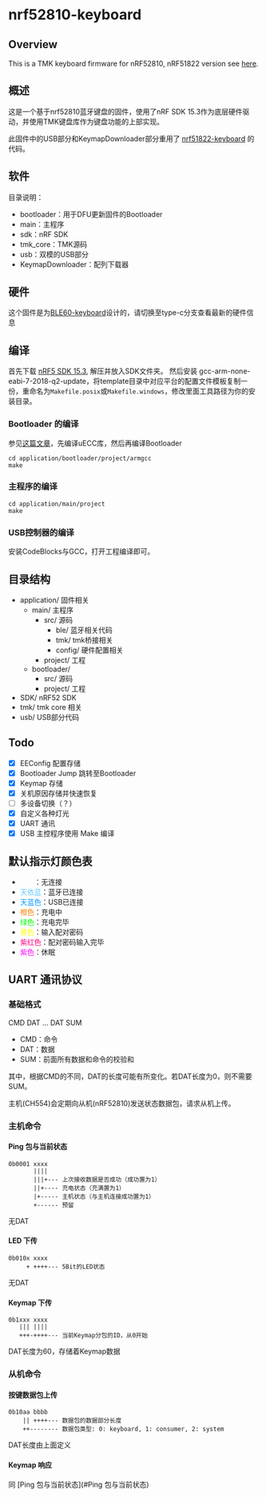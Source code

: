# nrf52810-keyboard

## Overview

This is a TMK keyboard firmware for nRF52810, nRF51822 version see [here](https://github.com/Lotlab/nrf51822-keyboard).

## 概述

这是一个基于nrf52810蓝牙键盘的固件，使用了nRF SDK 15.3作为底层硬件驱动，并使用TMK键盘库作为键盘功能的上部实现。

此固件中的USB部分和KeymapDownloader部分重用了 [nrf51822-keyboard](https://github.com/Lotlab/nrf51822-keyboard) 的代码。

## 软件

目录说明：

- bootloader：用于DFU更新固件的Bootloader
- main：主程序
- sdk：nRF SDK
- tmk_core：TMK源码
- usb：双模的USB部分
- KeymapDownloader：配列下载器

## 硬件

这个固件是为[BLE60-keyboard](https://github.com/Lotlab/BLE60-keyboard)设计的，请切换至type-c分支查看最新的硬件信息

## 编译

首先下载 [nRF5 SDK 15.3](https://www.nordicsemi.com/Software-and-Tools/Software/nRF5-SDK/Download#infotabs), 解压并放入SDK文件夹。
然后安装 gcc-arm-none-eabi-7-2018-q2-update，将template目录中对应平台的配置文件模板复制一份，重命名为`Makefile.posix`或`Makefile.windows`，修改里面工具路径为你的安装目录。

### Bootloader 的编译
参见[这篇文章](https://devzone.nordicsemi.com/b/blog/posts/getting-started-with-nordics-secure-dfu-bootloader)，先编译uECC库，然后再编译Bootloader

```
cd application/bootloader/project/armgcc
make
```
### 主程序的编译
```
cd application/main/project
make
```
### USB控制器的编译
安装CodeBlocks与GCC，打开工程编译即可。

## 目录结构
- application/ 固件相关
  - main/ 主程序
    - src/ 源码
      - ble/ 蓝牙相关代码
      - tmk/ tmk桥接相关
      - config/ 硬件配置相关
    - project/ 工程
  - bootloader/ 
    - src/ 源码
    - project/ 工程
- SDK/ nRF52 SDK
- tmk/ tmk core 相关
- usb/ USB部分代码

## Todo

- [x] EEConfig 配置存储
- [x] Bootloader Jump 跳转至Bootloader
- [x] Keymap 存储
- [x] 关机原因存储并快速恢复
- [ ] 多设备切换（？）
- [x] 自定义各种灯光
- [x] UART 通讯
- [x] USB 主控程序使用 Make 编译

## 默认指示灯颜色表

- <span style="color: #FFFFFF">白色</span>：无连接
- <span style="color: #66CCFF">天依蓝</span>：蓝牙已连接
- <span style="color: #0099FF">天蓝色</span>：USB已连接
- <span style="color: #FF8000">橙色</span>：充电中
- <span style="color: #00FF00">绿色</span>：充电完毕
- <span style="color: #FFFF00">黄色</span>：输入配对密码
- <span style="color: #FF0080">紫红色</span>：配对密码输入完毕
- <span style="color: #FF00FF">紫色</span>：休眠

## UART 通讯协议

### 基础格式

CMD DAT ... DAT SUM

- CMD：命令
- DAT：数据
- SUM：前面所有数据和命令的校验和

其中，根据CMD的不同，DAT的长度可能有所变化。若DAT长度为0，则不需要SUM。

主机(CH554)会定期向从机(nRF52810)发送状态数据包，请求从机上传。

### 主机命令

#### Ping 包与当前状态
```
0b0001 xxxx
       ||||
       |||+--- 上次接收数据是否成功（成功置为1）
       ||+---- 充电状态（充满置为1）
       |+----- 主机状态（与主机连接成功置为1）
       +------ 预留
```

无DAT

#### LED 下传
```
0b010x xxxx
     + ++++--- 5Bit的LED状态
```

无DAT

#### Keymap 下传
```
0b1xxx xxxx 
   ||| ||||
   +++-++++--- 当前Keymap分包的ID，从0开始
```

DAT长度为60，存储着Keymap数据

### 从机命令

#### 按键数据包上传
```
0b10aa bbbb 
    || ++++--- 数据包的数据部分长度
    ++-------- 数据包类型: 0: keyboard, 1: consumer, 2: system
```
DAT长度由上面定义

#### Keymap 响应
同 [Ping 包与当前状态](#Ping 包与当前状态)

